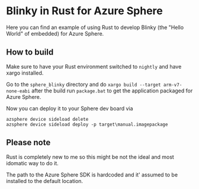 # Blinky in Rust for Azure Sphere

Here you can find an example of using Rust to develop Blinky (the "Hello World" of embedded) for Azure Sphere.

## How to build

Make sure to have your Rust environment switched to `nightly` and have xargo installed.

Go to the `sphere_blinky` directory and do `xargo build --target arm-v7-none-eabi` after the build run `package.bat` to get the application packaged for Azure Sphere.

Now you can deploy it to your Sphere dev board via

```
azsphere device sideload delete
azsphere device sideload deploy -p target\manual.imagepackage
```

## Please note

Rust is completely new to me so this might be not the ideal and most idomatic way to do it.

The path to the Azure Sphere SDK is hardcoded and it' assumed to be installed to the default location.

